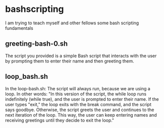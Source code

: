 # bashscripting
I am trying to teach myself and other fellows some bash scripting fundamentals

## greeting-bash-0.sh
 The script you provided is a simple Bash script that interacts with the user by prompting them to enter their name and then greeting them.
## loop_bash.sh
In the loop-bash.sh: The script will always run, because we are using a loop. In other words:
"In this version of the script, the while loop runs indefinitely (while true), and the user is prompted to enter their name. If the user types "exit," the loop exits with the break command, and the script says goodbye. Otherwise, the script greets the user and continues to the next iteration of the loop. This way, the user can keep entering names and receiving greetings until they decide to exit the loop."

